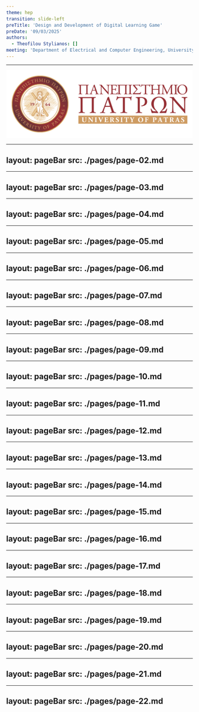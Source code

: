 ```yaml
---
theme: hep
transition: slide-left
preTitle: 'Design and Development of Digital Learning Game'
preDate: '09/03/2025'
authors:
  - Theofilou Stylianos: []
meeting: 'Department of Electrical and Computer Engineering, University of Patras'
---
```


<footer>
  <hr class='divider'/>
  <div class='footer-flex'>
    <span>
      <PoweredBySlidev/>
    </span>
    <span>
      <img id='logo' src='./assets//uplogo.png'/>
    </span>
  </div>
</footer>

---
layout: pageBar
src: ./pages/page-02.md
---


---
layout: pageBar
src: ./pages/page-03.md
---

---
layout: pageBar
src: ./pages/page-04.md
---

---
layout: pageBar
src: ./pages/page-05.md
---

---
layout: pageBar
src: ./pages/page-06.md
---

---
layout: pageBar
src: ./pages/page-07.md
---

---
layout: pageBar
src: ./pages/page-08.md
---

---
layout: pageBar
src: ./pages/page-09.md
---

---
layout: pageBar
src: ./pages/page-10.md
---

---
layout: pageBar
src: ./pages/page-11.md
---

---
layout: pageBar
src: ./pages/page-12.md
---

---
layout: pageBar
src: ./pages/page-13.md
---

---
layout: pageBar
src: ./pages/page-14.md
---

---
layout: pageBar
src: ./pages/page-15.md
---

---
layout: pageBar
src: ./pages/page-16.md
---

---
layout: pageBar
src: ./pages/page-17.md
---

---
layout: pageBar
src: ./pages/page-18.md
---

---
layout: pageBar
src: ./pages/page-19.md
---

---
layout: pageBar
src: ./pages/page-20.md
---

---
layout: pageBar
src: ./pages/page-21.md
---

---
layout: pageBar
src: ./pages/page-22.md
---
